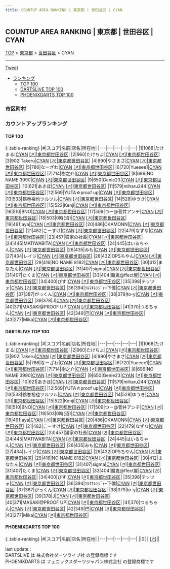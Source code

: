 ```yaml
---
title: COUNTUP AREA RANKING | 東京都 | 世田谷区 | CYAN
---
```

## COUNTUP AREA RANKING | 東京都 | 世田谷区 | CYAN

[TOP](/darts/rank/) > [東京都](/darts/rank/東京都/) > [世田谷区](/darts/rank/東京都/世田谷区/) > CYAN

___

<a href="https://twitter.com/share?ref_src=twsrc%5Etfw" data-text="COUNTUP AREA RANKING | 東京都世田谷区CYAN" class="twitter-share-button" data-hashtags="DARTSLIVE,PHOENIXDARTS,darts,ダーツ" data-show-count="false">Tweet</a>

* [ランキング](#カウントアップランキング)
    * [TOP 100](#top-100)
    * [DARTSLIVE TOP 100](#dartslive-top-100)
    * [PHOENIXDARTS TOP 100](#phoenixdarts-top-100)

### 市区町村

<ul>

</ul>

### カウントアップランキング

#### TOP 100



{:.table-ranking}
|#|スコア|名前|店名|所在地|
|---|---|---|---|---|
|1|1068|<span class="rank-name-dl">たけまる</span>|<a href="/darts/rank/shops/93b69d8800eeeaef5f9f3321c1147265.html">CYAN</a> <a href="https://search.dartslive.com/jp/shop/93b69d8800eeeaef5f9f3321c1147265">[↗]</a>|<a href="/darts/rank/東京都/世田谷区">東京都世田谷区</a>|
|2|960|<span class="rank-name-dl">たけちよ</span>|<a href="/darts/rank/shops/93b69d8800eeeaef5f9f3321c1147265.html">CYAN</a> <a href="https://search.dartslive.com/jp/shop/93b69d8800eeeaef5f9f3321c1147265">[↗]</a>|<a href="/darts/rank/東京都/世田谷区">東京都世田谷区</a>|
|3|902|<span class="rank-name-dl">Takeru</span>|<a href="/darts/rank/shops/93b69d8800eeeaef5f9f3321c1147265.html">CYAN</a> <a href="https://search.dartslive.com/jp/shop/93b69d8800eeeaef5f9f3321c1147265">[↗]</a>|<a href="/darts/rank/東京都/世田谷区">東京都世田谷区</a>|
|4|890|<span class="rank-name-dl">やさまさ</span>|<a href="/darts/rank/shops/93b69d8800eeeaef5f9f3321c1147265.html">CYAN</a> <a href="https://search.dartslive.com/jp/shop/93b69d8800eeeaef5f9f3321c1147265">[↗]</a>|<a href="/darts/rank/東京都/世田谷区">東京都世田谷区</a>|
|5|786|<span class="rank-name-dl">なーざわ</span>|<a href="/darts/rank/shops/93b69d8800eeeaef5f9f3321c1147265.html">CYAN</a> <a href="https://search.dartslive.com/jp/shop/93b69d8800eeeaef5f9f3321c1147265">[↗]</a>|<a href="/darts/rank/東京都/世田谷区">東京都世田谷区</a>|
|6|720|<span class="rank-name-dl">Yueeee1</span>|<a href="/darts/rank/shops/93b69d8800eeeaef5f9f3321c1147265.html">CYAN</a> <a href="https://search.dartslive.com/jp/shop/93b69d8800eeeaef5f9f3321c1147265">[↗]</a>|<a href="/darts/rank/東京都/世田谷区">東京都世田谷区</a>|
|7|714|<span class="rank-name-dl">樹之介</span>|<a href="/darts/rank/shops/93b69d8800eeeaef5f9f3321c1147265.html">CYAN</a> <a href="https://search.dartslive.com/jp/shop/93b69d8800eeeaef5f9f3321c1147265">[↗]</a>|<a href="/darts/rank/東京都/世田谷区">東京都世田谷区</a>|
|8|696|<span class="rank-name-dl">NO NAME 3990</span>|<a href="/darts/rank/shops/93b69d8800eeeaef5f9f3321c1147265.html">CYAN</a> <a href="https://search.dartslive.com/jp/shop/93b69d8800eeeaef5f9f3321c1147265">[↗]</a>|<a href="/darts/rank/東京都/世田谷区">東京都世田谷区</a>|
|9|650|<span class="rank-name-dl">Genie23</span>|<a href="/darts/rank/shops/93b69d8800eeeaef5f9f3321c1147265.html">CYAN</a> <a href="https://search.dartslive.com/jp/shop/93b69d8800eeeaef5f9f3321c1147265">[↗]</a>|<a href="/darts/rank/東京都/世田谷区">東京都世田谷区</a>|
|10|621|<span class="rank-name-dl">あきほ</span>|<a href="/darts/rank/shops/93b69d8800eeeaef5f9f3321c1147265.html">CYAN</a> <a href="https://search.dartslive.com/jp/shop/93b69d8800eeeaef5f9f3321c1147265">[↗]</a>|<a href="/darts/rank/東京都/世田谷区">東京都世田谷区</a>|
|11|579|<span class="rank-name-dl">miharu244</span>|<a href="/darts/rank/shops/93b69d8800eeeaef5f9f3321c1147265.html">CYAN</a> <a href="https://search.dartslive.com/jp/shop/93b69d8800eeeaef5f9f3321c1147265">[↗]</a>|<a href="/darts/rank/東京都/世田谷区">東京都世田谷区</a>|
|12|569|<span class="rank-name-dl">YUTA☆proof up</span>|<a href="/darts/rank/shops/93b69d8800eeeaef5f9f3321c1147265.html">CYAN</a> <a href="https://search.dartslive.com/jp/shop/93b69d8800eeeaef5f9f3321c1147265">[↗]</a>|<a href="/darts/rank/東京都/世田谷区">東京都世田谷区</a>|
|13|533|<span class="rank-name-dl">鶴巻裕也ツルツル</span>|<a href="/darts/rank/shops/93b69d8800eeeaef5f9f3321c1147265.html">CYAN</a> <a href="https://search.dartslive.com/jp/shop/93b69d8800eeeaef5f9f3321c1147265">[↗]</a>|<a href="/darts/rank/東京都/世田谷区">東京都世田谷区</a>|
|14|528|<span class="rank-name-dl">ゆうき</span>|<a href="/darts/rank/shops/93b69d8800eeeaef5f9f3321c1147265.html">CYAN</a> <a href="https://search.dartslive.com/jp/shop/93b69d8800eeeaef5f9f3321c1147265">[↗]</a>|<a href="/darts/rank/東京都/世田谷区">東京都世田谷区</a>|
|15|522|<span class="rank-name-dl">Kenji</span>|<a href="/darts/rank/shops/93b69d8800eeeaef5f9f3321c1147265.html">CYAN</a> <a href="https://search.dartslive.com/jp/shop/93b69d8800eeeaef5f9f3321c1147265">[↗]</a>|<a href="/darts/rank/東京都/世田谷区">東京都世田谷区</a>|
|16|510|<span class="rank-name-dl">BNO</span>|<a href="/darts/rank/shops/93b69d8800eeeaef5f9f3321c1147265.html">CYAN</a> <a href="https://search.dartslive.com/jp/shop/93b69d8800eeeaef5f9f3321c1147265">[↗]</a>|<a href="/darts/rank/東京都/世田谷区">東京都世田谷区</a>|
|17|509|<span class="rank-name-dl">つー@菅井アンチ</span>|<a href="/darts/rank/shops/93b69d8800eeeaef5f9f3321c1147265.html">CYAN</a> <a href="https://search.dartslive.com/jp/shop/93b69d8800eeeaef5f9f3321c1147265">[↗]</a>|<a href="/darts/rank/東京都/世田谷区">東京都世田谷区</a>|
|18|503|<span class="rank-name-dl">0時(沼)</span>|<a href="/darts/rank/shops/93b69d8800eeeaef5f9f3321c1147265.html">CYAN</a> <a href="https://search.dartslive.com/jp/shop/93b69d8800eeeaef5f9f3321c1147265">[↗]</a>|<a href="/darts/rank/東京都/世田谷区">東京都世田谷区</a>|
|19|491|<span class="rank-name-dl">aya</span>|<a href="/darts/rank/shops/93b69d8800eeeaef5f9f3321c1147265.html">CYAN</a> <a href="https://search.dartslive.com/jp/shop/93b69d8800eeeaef5f9f3321c1147265">[↗]</a>|<a href="/darts/rank/東京都/世田谷区">東京都世田谷区</a>|
|20|486|<span class="rank-name-dl">OKAMONN</span>|<a href="/darts/rank/shops/93b69d8800eeeaef5f9f3321c1147265.html">CYAN</a> <a href="https://search.dartslive.com/jp/shop/93b69d8800eeeaef5f9f3321c1147265">[↗]</a>|<a href="/darts/rank/東京都/世田谷区">東京都世田谷区</a>|
|21|482|<span class="rank-name-dl">こーすけ</span>|<a href="/darts/rank/shops/93b69d8800eeeaef5f9f3321c1147265.html">CYAN</a> <a href="https://search.dartslive.com/jp/shop/93b69d8800eeeaef5f9f3321c1147265">[↗]</a>|<a href="/darts/rank/東京都/世田谷区">東京都世田谷区</a>|
|22|479|<span class="rank-name-dl">なずな</span>|<a href="/darts/rank/shops/93b69d8800eeeaef5f9f3321c1147265.html">CYAN</a> <a href="https://search.dartslive.com/jp/shop/93b69d8800eeeaef5f9f3321c1147265">[↗]</a>|<a href="/darts/rank/東京都/世田谷区">東京都世田谷区</a>|
|23|457|<span class="rank-name-dl">猫家の社長</span>|<a href="/darts/rank/shops/93b69d8800eeeaef5f9f3321c1147265.html">CYAN</a> <a href="https://search.dartslive.com/jp/shop/93b69d8800eeeaef5f9f3321c1147265">[↗]</a>|<a href="/darts/rank/東京都/世田谷区">東京都世田谷区</a>|
|24|445|<span class="rank-name-dl">MATIWABITA</span>|<a href="/darts/rank/shops/93b69d8800eeeaef5f9f3321c1147265.html">CYAN</a> <a href="https://search.dartslive.com/jp/shop/93b69d8800eeeaef5f9f3321c1147265">[↗]</a>|<a href="/darts/rank/東京都/世田谷区">東京都世田谷区</a>|
|24|445|<span class="rank-name-dl">はいるちゃん</span>|<a href="/darts/rank/shops/93b69d8800eeeaef5f9f3321c1147265.html">CYAN</a> <a href="https://search.dartslive.com/jp/shop/93b69d8800eeeaef5f9f3321c1147265">[↗]</a>|<a href="/darts/rank/東京都/世田谷区">東京都世田谷区</a>|
|26|435|<span class="rank-name-dl">みも</span>|<a href="/darts/rank/shops/93b69d8800eeeaef5f9f3321c1147265.html">CYAN</a> <a href="https://search.dartslive.com/jp/shop/93b69d8800eeeaef5f9f3321c1147265">[↗]</a>|<a href="/darts/rank/東京都/世田谷区">東京都世田谷区</a>|
|27|434|<span class="rank-name-dl">レイジ</span>|<a href="/darts/rank/shops/93b69d8800eeeaef5f9f3321c1147265.html">CYAN</a> <a href="https://search.dartslive.com/jp/shop/93b69d8800eeeaef5f9f3321c1147265">[↗]</a>|<a href="/darts/rank/東京都/世田谷区">東京都世田谷区</a>|
|28|432|<span class="rank-name-dl">OPSちやん</span>|<a href="/darts/rank/shops/93b69d8800eeeaef5f9f3321c1147265.html">CYAN</a> <a href="https://search.dartslive.com/jp/shop/93b69d8800eeeaef5f9f3321c1147265">[↗]</a>|<a href="/darts/rank/東京都/世田谷区">東京都世田谷区</a>|
|29|416|<span class="rank-name-dl">NO NAME 8182</span>|<a href="/darts/rank/shops/93b69d8800eeeaef5f9f3321c1147265.html">CYAN</a> <a href="https://search.dartslive.com/jp/shop/93b69d8800eeeaef5f9f3321c1147265">[↗]</a>|<a href="/darts/rank/東京都/世田谷区">東京都世田谷区</a>|
|30|412|<span class="rank-name-dl">まなたん</span>|<a href="/darts/rank/shops/93b69d8800eeeaef5f9f3321c1147265.html">CYAN</a> <a href="https://search.dartslive.com/jp/shop/93b69d8800eeeaef5f9f3321c1147265">[↗]</a>|<a href="/darts/rank/東京都/世田谷区">東京都世田谷区</a>|
|31|407|<span class="rank-name-dl">sigma</span>|<a href="/darts/rank/shops/93b69d8800eeeaef5f9f3321c1147265.html">CYAN</a> <a href="https://search.dartslive.com/jp/shop/93b69d8800eeeaef5f9f3321c1147265">[↗]</a>|<a href="/darts/rank/東京都/世田谷区">東京都世田谷区</a>|
|31|407|<span class="rank-name-dl">たくま</span>|<a href="/darts/rank/shops/93b69d8800eeeaef5f9f3321c1147265.html">CYAN</a> <a href="https://search.dartslive.com/jp/shop/93b69d8800eeeaef5f9f3321c1147265">[↗]</a>|<a href="/darts/rank/東京都/世田谷区">東京都世田谷区</a>|
|33|404|<span class="rank-name-dl">魔鬼@ffect屋</span>|<a href="/darts/rank/shops/93b69d8800eeeaef5f9f3321c1147265.html">CYAN</a> <a href="https://search.dartslive.com/jp/shop/93b69d8800eeeaef5f9f3321c1147265">[↗]</a>|<a href="/darts/rank/東京都/世田谷区">東京都世田谷区</a>|
|34|400|<span class="rank-name-dl">ぴす</span>|<a href="/darts/rank/shops/93b69d8800eeeaef5f9f3321c1147265.html">CYAN</a> <a href="https://search.dartslive.com/jp/shop/93b69d8800eeeaef5f9f3321c1147265">[↗]</a>|<a href="/darts/rank/東京都/世田谷区">東京都世田谷区</a>|
|35|398|<span class="rank-name-dl">テッツォ</span>|<a href="/darts/rank/shops/93b69d8800eeeaef5f9f3321c1147265.html">CYAN</a> <a href="https://search.dartslive.com/jp/shop/93b69d8800eeeaef5f9f3321c1147265">[↗]</a>|<a href="/darts/rank/東京都/世田谷区">東京都世田谷区</a>|
|36|394|<span class="rank-name-dl">ﾂﾙﾏｷﾚﾝｼﾞｬｰ下僕</span>|<a href="/darts/rank/shops/93b69d8800eeeaef5f9f3321c1147265.html">CYAN</a> <a href="https://search.dartslive.com/jp/shop/93b69d8800eeeaef5f9f3321c1147265">[↗]</a>|<a href="/darts/rank/東京都/世田谷区">東京都世田谷区</a>|
|37|387|<span class="rank-name-dl">がっくん</span>|<a href="/darts/rank/shops/93b69d8800eeeaef5f9f3321c1147265.html">CYAN</a> <a href="https://search.dartslive.com/jp/shop/93b69d8800eeeaef5f9f3321c1147265">[↗]</a>|<a href="/darts/rank/東京都/世田谷区">東京都世田谷区</a>|
|38|379|<span class="rank-name-dl">to-y</span>|<a href="/darts/rank/shops/93b69d8800eeeaef5f9f3321c1147265.html">CYAN</a> <a href="https://search.dartslive.com/jp/shop/93b69d8800eeeaef5f9f3321c1147265">[↗]</a>|<a href="/darts/rank/東京都/世田谷区">東京都世田谷区</a>|
|39|378|<span class="rank-name-dl">J</span>|<a href="/darts/rank/shops/93b69d8800eeeaef5f9f3321c1147265.html">CYAN</a> <a href="https://search.dartslive.com/jp/shop/93b69d8800eeeaef5f9f3321c1147265">[↗]</a>|<a href="/darts/rank/東京都/世田谷区">東京都世田谷区</a>|
|40|371|<span class="rank-name-dl">MASAKI@PROOF UP</span>|<a href="/darts/rank/shops/93b69d8800eeeaef5f9f3321c1147265.html">CYAN</a> <a href="https://search.dartslive.com/jp/shop/93b69d8800eeeaef5f9f3321c1147265">[↗]</a>|<a href="/darts/rank/東京都/世田谷区">東京都世田谷区</a>|
|41|370|<span class="rank-name-dl">つるちゃん</span>|<a href="/darts/rank/shops/93b69d8800eeeaef5f9f3321c1147265.html">CYAN</a> <a href="https://search.dartslive.com/jp/shop/93b69d8800eeeaef5f9f3321c1147265">[↗]</a>|<a href="/darts/rank/東京都/世田谷区">東京都世田谷区</a>|
|42|349|<span class="rank-name-dl">巴</span>|<a href="/darts/rank/shops/93b69d8800eeeaef5f9f3321c1147265.html">CYAN</a> <a href="https://search.dartslive.com/jp/shop/93b69d8800eeeaef5f9f3321c1147265">[↗]</a>|<a href="/darts/rank/東京都/世田谷区">東京都世田谷区</a>|
|43|277|<span class="rank-name-dl">Mika</span>|<a href="/darts/rank/shops/93b69d8800eeeaef5f9f3321c1147265.html">CYAN</a> <a href="https://search.dartslive.com/jp/shop/93b69d8800eeeaef5f9f3321c1147265">[↗]</a>|<a href="/darts/rank/東京都/世田谷区">東京都世田谷区</a>|


#### DARTSLIVE TOP 100



{:.table-ranking}
|#|スコア|名前|店名|所在地|
|---|---|---|---|---|
|1|1068|<span class="rank-name-dl">たけまる</span>|<a href="/darts/rank/shops/93b69d8800eeeaef5f9f3321c1147265.html">CYAN</a> <a href="https://search.dartslive.com/jp/shop/93b69d8800eeeaef5f9f3321c1147265">[↗]</a>|<a href="/darts/rank/東京都/世田谷区">東京都世田谷区</a>|
|2|960|<span class="rank-name-dl">たけちよ</span>|<a href="/darts/rank/shops/93b69d8800eeeaef5f9f3321c1147265.html">CYAN</a> <a href="https://search.dartslive.com/jp/shop/93b69d8800eeeaef5f9f3321c1147265">[↗]</a>|<a href="/darts/rank/東京都/世田谷区">東京都世田谷区</a>|
|3|902|<span class="rank-name-dl">Takeru</span>|<a href="/darts/rank/shops/93b69d8800eeeaef5f9f3321c1147265.html">CYAN</a> <a href="https://search.dartslive.com/jp/shop/93b69d8800eeeaef5f9f3321c1147265">[↗]</a>|<a href="/darts/rank/東京都/世田谷区">東京都世田谷区</a>|
|4|890|<span class="rank-name-dl">やさまさ</span>|<a href="/darts/rank/shops/93b69d8800eeeaef5f9f3321c1147265.html">CYAN</a> <a href="https://search.dartslive.com/jp/shop/93b69d8800eeeaef5f9f3321c1147265">[↗]</a>|<a href="/darts/rank/東京都/世田谷区">東京都世田谷区</a>|
|5|786|<span class="rank-name-dl">なーざわ</span>|<a href="/darts/rank/shops/93b69d8800eeeaef5f9f3321c1147265.html">CYAN</a> <a href="https://search.dartslive.com/jp/shop/93b69d8800eeeaef5f9f3321c1147265">[↗]</a>|<a href="/darts/rank/東京都/世田谷区">東京都世田谷区</a>|
|6|720|<span class="rank-name-dl">Yueeee1</span>|<a href="/darts/rank/shops/93b69d8800eeeaef5f9f3321c1147265.html">CYAN</a> <a href="https://search.dartslive.com/jp/shop/93b69d8800eeeaef5f9f3321c1147265">[↗]</a>|<a href="/darts/rank/東京都/世田谷区">東京都世田谷区</a>|
|7|714|<span class="rank-name-dl">樹之介</span>|<a href="/darts/rank/shops/93b69d8800eeeaef5f9f3321c1147265.html">CYAN</a> <a href="https://search.dartslive.com/jp/shop/93b69d8800eeeaef5f9f3321c1147265">[↗]</a>|<a href="/darts/rank/東京都/世田谷区">東京都世田谷区</a>|
|8|696|<span class="rank-name-dl">NO NAME 3990</span>|<a href="/darts/rank/shops/93b69d8800eeeaef5f9f3321c1147265.html">CYAN</a> <a href="https://search.dartslive.com/jp/shop/93b69d8800eeeaef5f9f3321c1147265">[↗]</a>|<a href="/darts/rank/東京都/世田谷区">東京都世田谷区</a>|
|9|650|<span class="rank-name-dl">Genie23</span>|<a href="/darts/rank/shops/93b69d8800eeeaef5f9f3321c1147265.html">CYAN</a> <a href="https://search.dartslive.com/jp/shop/93b69d8800eeeaef5f9f3321c1147265">[↗]</a>|<a href="/darts/rank/東京都/世田谷区">東京都世田谷区</a>|
|10|621|<span class="rank-name-dl">あきほ</span>|<a href="/darts/rank/shops/93b69d8800eeeaef5f9f3321c1147265.html">CYAN</a> <a href="https://search.dartslive.com/jp/shop/93b69d8800eeeaef5f9f3321c1147265">[↗]</a>|<a href="/darts/rank/東京都/世田谷区">東京都世田谷区</a>|
|11|579|<span class="rank-name-dl">miharu244</span>|<a href="/darts/rank/shops/93b69d8800eeeaef5f9f3321c1147265.html">CYAN</a> <a href="https://search.dartslive.com/jp/shop/93b69d8800eeeaef5f9f3321c1147265">[↗]</a>|<a href="/darts/rank/東京都/世田谷区">東京都世田谷区</a>|
|12|569|<span class="rank-name-dl">YUTA☆proof up</span>|<a href="/darts/rank/shops/93b69d8800eeeaef5f9f3321c1147265.html">CYAN</a> <a href="https://search.dartslive.com/jp/shop/93b69d8800eeeaef5f9f3321c1147265">[↗]</a>|<a href="/darts/rank/東京都/世田谷区">東京都世田谷区</a>|
|13|533|<span class="rank-name-dl">鶴巻裕也ツルツル</span>|<a href="/darts/rank/shops/93b69d8800eeeaef5f9f3321c1147265.html">CYAN</a> <a href="https://search.dartslive.com/jp/shop/93b69d8800eeeaef5f9f3321c1147265">[↗]</a>|<a href="/darts/rank/東京都/世田谷区">東京都世田谷区</a>|
|14|528|<span class="rank-name-dl">ゆうき</span>|<a href="/darts/rank/shops/93b69d8800eeeaef5f9f3321c1147265.html">CYAN</a> <a href="https://search.dartslive.com/jp/shop/93b69d8800eeeaef5f9f3321c1147265">[↗]</a>|<a href="/darts/rank/東京都/世田谷区">東京都世田谷区</a>|
|15|522|<span class="rank-name-dl">Kenji</span>|<a href="/darts/rank/shops/93b69d8800eeeaef5f9f3321c1147265.html">CYAN</a> <a href="https://search.dartslive.com/jp/shop/93b69d8800eeeaef5f9f3321c1147265">[↗]</a>|<a href="/darts/rank/東京都/世田谷区">東京都世田谷区</a>|
|16|510|<span class="rank-name-dl">BNO</span>|<a href="/darts/rank/shops/93b69d8800eeeaef5f9f3321c1147265.html">CYAN</a> <a href="https://search.dartslive.com/jp/shop/93b69d8800eeeaef5f9f3321c1147265">[↗]</a>|<a href="/darts/rank/東京都/世田谷区">東京都世田谷区</a>|
|17|509|<span class="rank-name-dl">つー@菅井アンチ</span>|<a href="/darts/rank/shops/93b69d8800eeeaef5f9f3321c1147265.html">CYAN</a> <a href="https://search.dartslive.com/jp/shop/93b69d8800eeeaef5f9f3321c1147265">[↗]</a>|<a href="/darts/rank/東京都/世田谷区">東京都世田谷区</a>|
|18|503|<span class="rank-name-dl">0時(沼)</span>|<a href="/darts/rank/shops/93b69d8800eeeaef5f9f3321c1147265.html">CYAN</a> <a href="https://search.dartslive.com/jp/shop/93b69d8800eeeaef5f9f3321c1147265">[↗]</a>|<a href="/darts/rank/東京都/世田谷区">東京都世田谷区</a>|
|19|491|<span class="rank-name-dl">aya</span>|<a href="/darts/rank/shops/93b69d8800eeeaef5f9f3321c1147265.html">CYAN</a> <a href="https://search.dartslive.com/jp/shop/93b69d8800eeeaef5f9f3321c1147265">[↗]</a>|<a href="/darts/rank/東京都/世田谷区">東京都世田谷区</a>|
|20|486|<span class="rank-name-dl">OKAMONN</span>|<a href="/darts/rank/shops/93b69d8800eeeaef5f9f3321c1147265.html">CYAN</a> <a href="https://search.dartslive.com/jp/shop/93b69d8800eeeaef5f9f3321c1147265">[↗]</a>|<a href="/darts/rank/東京都/世田谷区">東京都世田谷区</a>|
|21|482|<span class="rank-name-dl">こーすけ</span>|<a href="/darts/rank/shops/93b69d8800eeeaef5f9f3321c1147265.html">CYAN</a> <a href="https://search.dartslive.com/jp/shop/93b69d8800eeeaef5f9f3321c1147265">[↗]</a>|<a href="/darts/rank/東京都/世田谷区">東京都世田谷区</a>|
|22|479|<span class="rank-name-dl">なずな</span>|<a href="/darts/rank/shops/93b69d8800eeeaef5f9f3321c1147265.html">CYAN</a> <a href="https://search.dartslive.com/jp/shop/93b69d8800eeeaef5f9f3321c1147265">[↗]</a>|<a href="/darts/rank/東京都/世田谷区">東京都世田谷区</a>|
|23|457|<span class="rank-name-dl">猫家の社長</span>|<a href="/darts/rank/shops/93b69d8800eeeaef5f9f3321c1147265.html">CYAN</a> <a href="https://search.dartslive.com/jp/shop/93b69d8800eeeaef5f9f3321c1147265">[↗]</a>|<a href="/darts/rank/東京都/世田谷区">東京都世田谷区</a>|
|24|445|<span class="rank-name-dl">MATIWABITA</span>|<a href="/darts/rank/shops/93b69d8800eeeaef5f9f3321c1147265.html">CYAN</a> <a href="https://search.dartslive.com/jp/shop/93b69d8800eeeaef5f9f3321c1147265">[↗]</a>|<a href="/darts/rank/東京都/世田谷区">東京都世田谷区</a>|
|24|445|<span class="rank-name-dl">はいるちゃん</span>|<a href="/darts/rank/shops/93b69d8800eeeaef5f9f3321c1147265.html">CYAN</a> <a href="https://search.dartslive.com/jp/shop/93b69d8800eeeaef5f9f3321c1147265">[↗]</a>|<a href="/darts/rank/東京都/世田谷区">東京都世田谷区</a>|
|26|435|<span class="rank-name-dl">みも</span>|<a href="/darts/rank/shops/93b69d8800eeeaef5f9f3321c1147265.html">CYAN</a> <a href="https://search.dartslive.com/jp/shop/93b69d8800eeeaef5f9f3321c1147265">[↗]</a>|<a href="/darts/rank/東京都/世田谷区">東京都世田谷区</a>|
|27|434|<span class="rank-name-dl">レイジ</span>|<a href="/darts/rank/shops/93b69d8800eeeaef5f9f3321c1147265.html">CYAN</a> <a href="https://search.dartslive.com/jp/shop/93b69d8800eeeaef5f9f3321c1147265">[↗]</a>|<a href="/darts/rank/東京都/世田谷区">東京都世田谷区</a>|
|28|432|<span class="rank-name-dl">OPSちやん</span>|<a href="/darts/rank/shops/93b69d8800eeeaef5f9f3321c1147265.html">CYAN</a> <a href="https://search.dartslive.com/jp/shop/93b69d8800eeeaef5f9f3321c1147265">[↗]</a>|<a href="/darts/rank/東京都/世田谷区">東京都世田谷区</a>|
|29|416|<span class="rank-name-dl">NO NAME 8182</span>|<a href="/darts/rank/shops/93b69d8800eeeaef5f9f3321c1147265.html">CYAN</a> <a href="https://search.dartslive.com/jp/shop/93b69d8800eeeaef5f9f3321c1147265">[↗]</a>|<a href="/darts/rank/東京都/世田谷区">東京都世田谷区</a>|
|30|412|<span class="rank-name-dl">まなたん</span>|<a href="/darts/rank/shops/93b69d8800eeeaef5f9f3321c1147265.html">CYAN</a> <a href="https://search.dartslive.com/jp/shop/93b69d8800eeeaef5f9f3321c1147265">[↗]</a>|<a href="/darts/rank/東京都/世田谷区">東京都世田谷区</a>|
|31|407|<span class="rank-name-dl">sigma</span>|<a href="/darts/rank/shops/93b69d8800eeeaef5f9f3321c1147265.html">CYAN</a> <a href="https://search.dartslive.com/jp/shop/93b69d8800eeeaef5f9f3321c1147265">[↗]</a>|<a href="/darts/rank/東京都/世田谷区">東京都世田谷区</a>|
|31|407|<span class="rank-name-dl">たくま</span>|<a href="/darts/rank/shops/93b69d8800eeeaef5f9f3321c1147265.html">CYAN</a> <a href="https://search.dartslive.com/jp/shop/93b69d8800eeeaef5f9f3321c1147265">[↗]</a>|<a href="/darts/rank/東京都/世田谷区">東京都世田谷区</a>|
|33|404|<span class="rank-name-dl">魔鬼@ffect屋</span>|<a href="/darts/rank/shops/93b69d8800eeeaef5f9f3321c1147265.html">CYAN</a> <a href="https://search.dartslive.com/jp/shop/93b69d8800eeeaef5f9f3321c1147265">[↗]</a>|<a href="/darts/rank/東京都/世田谷区">東京都世田谷区</a>|
|34|400|<span class="rank-name-dl">ぴす</span>|<a href="/darts/rank/shops/93b69d8800eeeaef5f9f3321c1147265.html">CYAN</a> <a href="https://search.dartslive.com/jp/shop/93b69d8800eeeaef5f9f3321c1147265">[↗]</a>|<a href="/darts/rank/東京都/世田谷区">東京都世田谷区</a>|
|35|398|<span class="rank-name-dl">テッツォ</span>|<a href="/darts/rank/shops/93b69d8800eeeaef5f9f3321c1147265.html">CYAN</a> <a href="https://search.dartslive.com/jp/shop/93b69d8800eeeaef5f9f3321c1147265">[↗]</a>|<a href="/darts/rank/東京都/世田谷区">東京都世田谷区</a>|
|36|394|<span class="rank-name-dl">ﾂﾙﾏｷﾚﾝｼﾞｬｰ下僕</span>|<a href="/darts/rank/shops/93b69d8800eeeaef5f9f3321c1147265.html">CYAN</a> <a href="https://search.dartslive.com/jp/shop/93b69d8800eeeaef5f9f3321c1147265">[↗]</a>|<a href="/darts/rank/東京都/世田谷区">東京都世田谷区</a>|
|37|387|<span class="rank-name-dl">がっくん</span>|<a href="/darts/rank/shops/93b69d8800eeeaef5f9f3321c1147265.html">CYAN</a> <a href="https://search.dartslive.com/jp/shop/93b69d8800eeeaef5f9f3321c1147265">[↗]</a>|<a href="/darts/rank/東京都/世田谷区">東京都世田谷区</a>|
|38|379|<span class="rank-name-dl">to-y</span>|<a href="/darts/rank/shops/93b69d8800eeeaef5f9f3321c1147265.html">CYAN</a> <a href="https://search.dartslive.com/jp/shop/93b69d8800eeeaef5f9f3321c1147265">[↗]</a>|<a href="/darts/rank/東京都/世田谷区">東京都世田谷区</a>|
|39|378|<span class="rank-name-dl">J</span>|<a href="/darts/rank/shops/93b69d8800eeeaef5f9f3321c1147265.html">CYAN</a> <a href="https://search.dartslive.com/jp/shop/93b69d8800eeeaef5f9f3321c1147265">[↗]</a>|<a href="/darts/rank/東京都/世田谷区">東京都世田谷区</a>|
|40|371|<span class="rank-name-dl">MASAKI@PROOF UP</span>|<a href="/darts/rank/shops/93b69d8800eeeaef5f9f3321c1147265.html">CYAN</a> <a href="https://search.dartslive.com/jp/shop/93b69d8800eeeaef5f9f3321c1147265">[↗]</a>|<a href="/darts/rank/東京都/世田谷区">東京都世田谷区</a>|
|41|370|<span class="rank-name-dl">つるちゃん</span>|<a href="/darts/rank/shops/93b69d8800eeeaef5f9f3321c1147265.html">CYAN</a> <a href="https://search.dartslive.com/jp/shop/93b69d8800eeeaef5f9f3321c1147265">[↗]</a>|<a href="/darts/rank/東京都/世田谷区">東京都世田谷区</a>|
|42|349|<span class="rank-name-dl">巴</span>|<a href="/darts/rank/shops/93b69d8800eeeaef5f9f3321c1147265.html">CYAN</a> <a href="https://search.dartslive.com/jp/shop/93b69d8800eeeaef5f9f3321c1147265">[↗]</a>|<a href="/darts/rank/東京都/世田谷区">東京都世田谷区</a>|
|43|277|<span class="rank-name-dl">Mika</span>|<a href="/darts/rank/shops/93b69d8800eeeaef5f9f3321c1147265.html">CYAN</a> <a href="https://search.dartslive.com/jp/shop/93b69d8800eeeaef5f9f3321c1147265">[↗]</a>|<a href="/darts/rank/東京都/世田谷区">東京都世田谷区</a>|


#### PHOENIXDARTS TOP 100



{:.table-ranking}
|#|スコア|名前|店名|所在地|
|---|---|---|---|---|
||0|<span class="rank-name-dl"> </span>|<a href="/darts/rank/shops/.html"></a> <a href="">[↗]</a>|<a href="/darts/rank//"></a>|


<div class="footer border-top border-gray-light mt-5 pt-3 text-right text-gray">
    last update : <span style="font-weight: italic" id="foot_last_modified"></span><br />
    DARTSLIVE は 株式会社ダーツライブ社 の登録商標です<br />
    PHOENIXDARTS は フェニックスダーツジャパン株式会社 の登録商標です<br />
</div>

<script src="https://cdnjs.cloudflare.com/ajax/libs/jquery.tablesorter/2.31.3/js/jquery.tablesorter.min.js" integrity="sha512-qzgd5cYSZcosqpzpn7zF2ZId8f/8CHmFKZ8j7mU4OUXTNRd5g+ZHBPsgKEwoqxCtdQvExE5LprwwPAgoicguNg==" crossorigin="anonymous" referrerpolicy="no-referrer"></script>
<link rel="stylesheet" href="https://cdnjs.cloudflare.com/ajax/libs/jquery.tablesorter/2.31.3/css/theme.default.min.css" integrity="sha512-wghhOJkjQX0Lh3NSWvNKeZ0ZpNn+SPVXX1Qyc9OCaogADktxrBiBdKGDoqVUOyhStvMBmJQ8ZdMHiR3wuEq8+w==" crossorigin="anonymous" referrerpolicy="no-referrer" />
<script>
$(function() {
    $(".table-ranking").tablesorter({sortList:[[0, 0]]});
    $("#foot_last_modified").text(formatDate(new Date(document.lastModified), 'yyyy-MM-dd HH:mm:ss'));
});
</script>

<script async src="https://platform.twitter.com/widgets.js" charset="utf-8"></script>